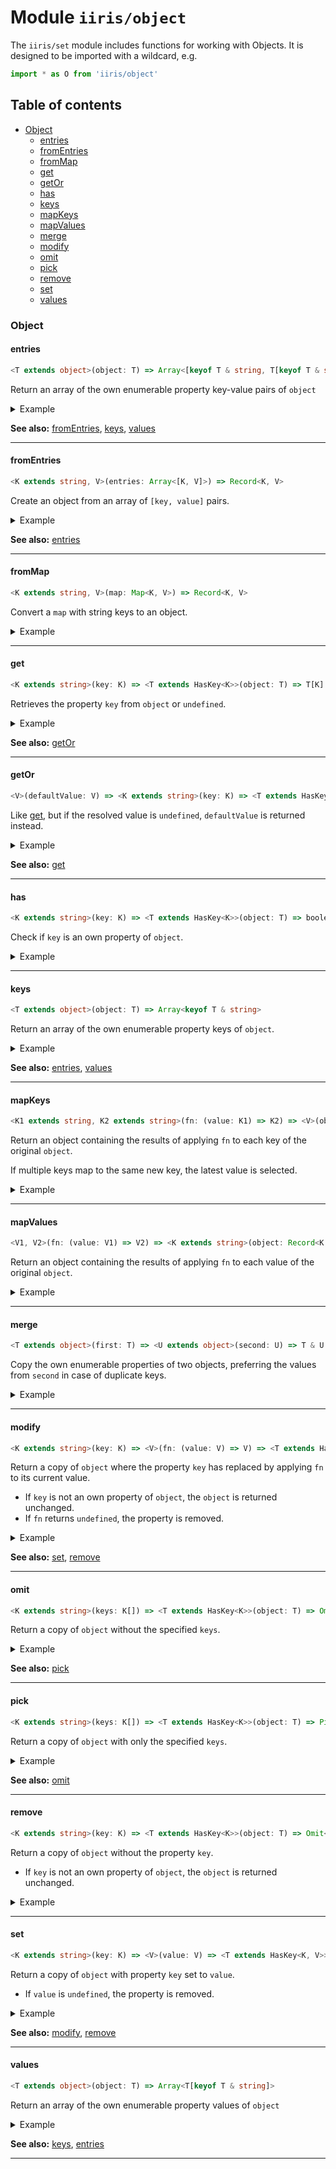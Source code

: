 # Module `iiris/object`

The `iiris/set` module includes functions for working with Objects.
It is designed to be imported with a wildcard, e.g.

```typescript
import * as O from 'iiris/object'
```

## Table of contents

- [Object](#object)
  - [entries](#entries)
  - [fromEntries](#fromentries)
  - [fromMap](#frommap)
  - [get](#get)
  - [getOr](#getor)
  - [has](#has)
  - [keys](#keys)
  - [mapKeys](#mapkeys)
  - [mapValues](#mapvalues)
  - [merge](#merge)
  - [modify](#modify)
  - [omit](#omit)
  - [pick](#pick)
  - [remove](#remove)
  - [set](#set)
  - [values](#values)

### Object

#### entries

```typescript
<T extends object>(object: T) => Array<[keyof T & string, T[keyof T & string]]>
```

Return an array of the own enumerable property key-value pairs of `object`

<details><summary>Example</summary>

```typescript
O.entries({ a: 1, b: 2, c: 3 })
// => [['a', 1], ['b', 2], ['c', 3]]
```
</details>

**See also:** [fromEntries](#fromentries), [keys](#keys), [values](#values)

---

#### fromEntries

```typescript
<K extends string, V>(entries: Array<[K, V]>) => Record<K, V>
```

Create an object from an array of `[key, value]` pairs.

<details><summary>Example</summary>

```typescript
O.fromEntries([['a', 1], ['b', 2], ['c', 3]])
// => { a: 1, b: 2, c: 3 }
```
</details>

**See also:** [entries](#entries)

---

#### fromMap

```typescript
<K extends string, V>(map: Map<K, V>) => Record<K, V>
```

Convert a `map` with string keys to an object.

<details><summary>Example</summary>

```typescript
O.fromMap(new Map([['a', 1], ['b', 2], ['c', 3]]))
// => { a: 1, b: 2, c: 3 }
```
</details>

---

#### get

```typescript
<K extends string>(key: K) => <T extends HasKey<K>>(object: T) => T[K]
```

Retrieves the property `key` from `object` or `undefined`.

<details><summary>Example</summary>

```typescript
O.get('a', { a: 1, b: 2, c: 3 })
// => 1

O.get('a', {})
// => undefined
```
</details>

**See also:** [getOr](#getor)

---

#### getOr

```typescript
<V>(defaultValue: V) => <K extends string>(key: K) => <T extends HasKey<K, V>>(object: T) => V | Defined<T[K]>
```

Like [get](#get), but if the resolved value is `undefined`, `defaultValue`
is returned instead.

<details><summary>Example</summary>

```typescript
O.getOr(999, 'a', { a: 1, b: 2, c: 3 })
// => 1

O.getOr(999, 'a', {})
// => 999

O.getOr(999, 'a', { a: undefined })
// => 999
```
</details>

**See also:** [get](#get)

---

#### has

```typescript
<K extends string>(key: K) => <T extends HasKey<K>>(object: T) => boolean
```

Check if `key` is an own property of `object`.

<details><summary>Example</summary>

```typescript
O.has('a', { a: 1 })
// => true

O.has('toString', { a: 1 })
// => false
```
</details>

---

#### keys

```typescript
<T extends object>(object: T) => Array<keyof T & string>
```

Return an array of the own enumerable property keys of `object`.

<details><summary>Example</summary>

```typescript
O.keys({ a: 1, b: 2, c: 3 })
// => ['a', 'b', 'c']
```
</details>

**See also:** [entries](#entries), [values](#values)

---

#### mapKeys

```typescript
<K1 extends string, K2 extends string>(fn: (value: K1) => K2) => <V>(object: Record<K1, V>) => Record<K2, V>
```

Return an object containing the results of applying `fn` to each key of
the original `object`.

If multiple keys map to the same new key, the latest value is selected.

<details><summary>Example</summary>

```typescript
O.mapKeys((k) => k.toUpperCase(), { a: 1, b: 2, c: 3 })
// => { A: 1, B: 2, C: 3 }
```
</details>

---

#### mapValues

```typescript
<V1, V2>(fn: (value: V1) => V2) => <K extends string>(object: Record<K, V1>) => Record<K, V2>
```

Return an object containing the results of applying `fn` to each value of
the original `object`.

<details><summary>Example</summary>

```typescript
O.mapValues((n) => n + 1, { a: 1, b: 2, c: 3 })
// => { a: 2, b: 3, c: 4 }
```
</details>

---

#### merge

```typescript
<T extends object>(first: T) => <U extends object>(second: U) => T & U
```

Copy the own enumerable properties of two objects, preferring the values from
`second` in case of duplicate keys.

<details><summary>Example</summary>

```typescript
O.merge({ a: 1, b: 1 }, { b: 2, c: 2 })
// => { a: 1, b: 2, c: 2 }
```
</details>

---

#### modify

```typescript
<K extends string>(key: K) => <V>(fn: (value: V) => V) => <T extends HasKey<K, V>>(object: T) => T
```

Return a copy of `object` where the property `key` has replaced by applying
`fn` to its current value.

- If `key` is not an own property of `object`, the `object` is returned
  unchanged.
- If `fn` returns `undefined`, the property is removed.

<details><summary>Example</summary>

```typescript
O.modifyProp('a', (n) => n + 1, { a: 1, b: 2, c: 3 })
// => { a: 2, b: 2, c: 3 }

O.modifyProp('a', () => undefined, { a: 1, b: 2, c: 3 })
// => { b: 2, c: 3 }

O.modifyProp('d', () => 4, { a: 1, b: 2, c: 3 })
// => { a: 1, b: 2, c: 3, d: 4 }
```
</details>

**See also:** [set](#set), [remove](#remove)

---

#### omit

```typescript
<K extends string>(keys: K[]) => <T extends HasKey<K>>(object: T) => Omit<T, Extract<keyof T, K>>
```

Return a copy of `object` without the specified `keys`.

<details><summary>Example</summary>

```typescript
O.omit(['a', 'b'], { a: 1, b: 2, c: 3 })
// => { c: 3 }
```
</details>

**See also:** [pick](#pick)

---

#### pick

```typescript
<K extends string>(keys: K[]) => <T extends HasKey<K>>(object: T) => Pick<T, Extract<keyof T, K>>
```

Return a copy of `object` with only the specified `keys`.

<details><summary>Example</summary>

```typescript
O.pick(['a', 'b'], { a: 1, b: 2, c: 3 })
// => { a: 1, b: 2 }
```
</details>

**See also:** [omit](#omit)

---

#### remove

```typescript
<K extends string>(key: K) => <T extends HasKey<K>>(object: T) => Omit<T, K>
```

Return a copy of `object` without the property `key`.

- If `key` is not an own property of `object`, the `object` is returned
  unchanged.

<details><summary>Example</summary>

```typescript
O.remove('a', { a: 1, b: 2, c: 3 })
// => { b: 2, c: 3 }
```
</details>

---

#### set

```typescript
<K extends string>(key: K) => <V>(value: V) => <T extends HasKey<K, V>>(object: T) => T
```

Return a copy of `object` with property `key` set to `value`.

- If `value` is `undefined`, the property is removed.

<details><summary>Example</summary>

```typescript
O.setProp('a', 999, { a: 1, b: 2, c: 3 })
// => { a: 999, b: 2, c: 3 }

O.setProp('a', undefined, { a: 1, b: 2, c: 3 })
// => { b: 2, c: 3 }
```
</details>

**See also:** [modify](#modify), [remove](#remove)

---

#### values

```typescript
<T extends object>(object: T) => Array<T[keyof T & string]>
```

Return an array of the own enumerable property values of `object`

<details><summary>Example</summary>

```
O.keys({ a: 1, b: 2, c: 3 })
// => [1, 2, 3]
```
</details>

**See also:** [keys](#keys), [entries](#entries)

---